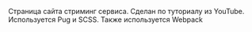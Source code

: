 Страница сайта стриминг сервиса. Сделан по туториалу из YouTube. Используется Pug и SCSS. Также используется Webpack
